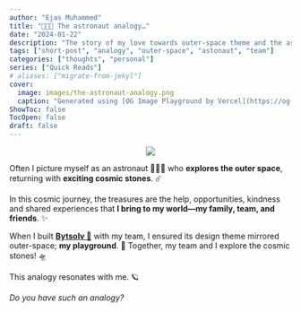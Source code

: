 ```yaml
---
author: "Ejas Muhammed"
title: "👨🏽‍🚀 The astronaut analogy…"
date: "2024-01-22"
description: "The story of my love towards outer-space theme and the astronaut analogy! 👨🏽‍🚀 🪐 ✨"
tags: ["short-post", "analogy", "outer-space", "astonaut", "team"]
categories: ["thoughts", "personal"]
series: ["Quick Reads"]
# aliases: ["migrate-from-jekyl"]
cover:
  image: images/the-astronaut-analogy.png
  caption: "Generated using [OG Image Playground by Vercel](https://og-playground.vercel.app/)"
ShowToc: false
TocOpen: false
draft: false
---
```


<p align="center">
  <img src="https://ejasmuhammed.com/images/astronaut-animation.svg" />
</p>

Often I picture myself as an astronaut 👨🏻‍🚀 who **explores the outer space**, returning with **exciting cosmic stones**. ☄️

In this cosmic journey, the treasures are the help, opportunities, kindness and shared experiences that **I bring to my world—my family, team, and friends**. ✨

When I built **[Bytsolv 🚀](https://byt.so)** with my team, I ensured its design theme mirrored outer-space; **my playground**. 🔭 Together, my team and I explore the cosmic stones! 🛸

This analogy resonates with me. 🪐

_Do you have such an analogy?_